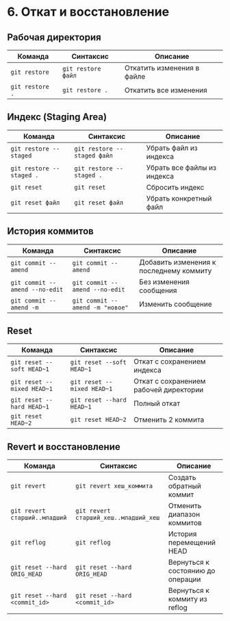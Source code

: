 # 6. Откат и восстановление

## Рабочая директория
| Команда | Синтаксис | Описание |
|---------|-----------|----------|
| `git restore` | `git restore файл` | Откатить изменения в файле |
| `git restore .` | `git restore .` | Откатить все изменения |

## Индекс (Staging Area)
| Команда | Синтаксис | Описание |
|---------|-----------|----------|
| `git restore --staged` | `git restore --staged файл` | Убрать файл из индекса |
| `git restore --staged .` | `git restore --staged .` | Убрать все файлы из индекса |
| `git reset` | `git reset` | Сбросить индекс |
| `git reset файл` | `git reset файл` | Убрать конкретный файл |

## История коммитов
| Команда | Синтаксис | Описание |
|---------|-----------|----------|
| `git commit --amend` | `git commit --amend` | Добавить изменения к последнему коммиту |
| `git commit --amend --no-edit` | `git commit --amend --no-edit` | Без изменения сообщения |
| `git commit --amend -m` | `git commit --amend -m "новое"` | Изменить сообщение |

## Reset
| Команда | Синтаксис | Описание |
|---------|-----------|----------|
| `git reset --soft HEAD~1` | `git reset --soft HEAD~1` | Откат с сохранением индекса |
| `git reset --mixed HEAD~1` | `git reset --mixed HEAD~1` | Откат с сохранением рабочей директории |
| `git reset --hard HEAD~1` | `git reset --hard HEAD~1` | Полный откат |
| `git reset HEAD~2` | `git reset HEAD~2` | Отменить 2 коммита |

## Revert и восстановление
| Команда | Синтаксис | Описание |
|---------|-----------|----------|
| `git revert` | `git revert хеш_коммита` | Создать обратный коммит |
| `git revert старший..младший` | `git revert старший_хеш..младший_хеш` | Отменить диапазон коммитов |
| `git reflog` | `git reflog` | История перемещений HEAD |
| `git reset --hard ORIG_HEAD` | `git reset --hard ORIG_HEAD` | Вернуться к состоянию до операции |
| `git reset --hard <commit_id>` | `git reset --hard <commit_id>` | Вернуться к коммиту из reflog |
